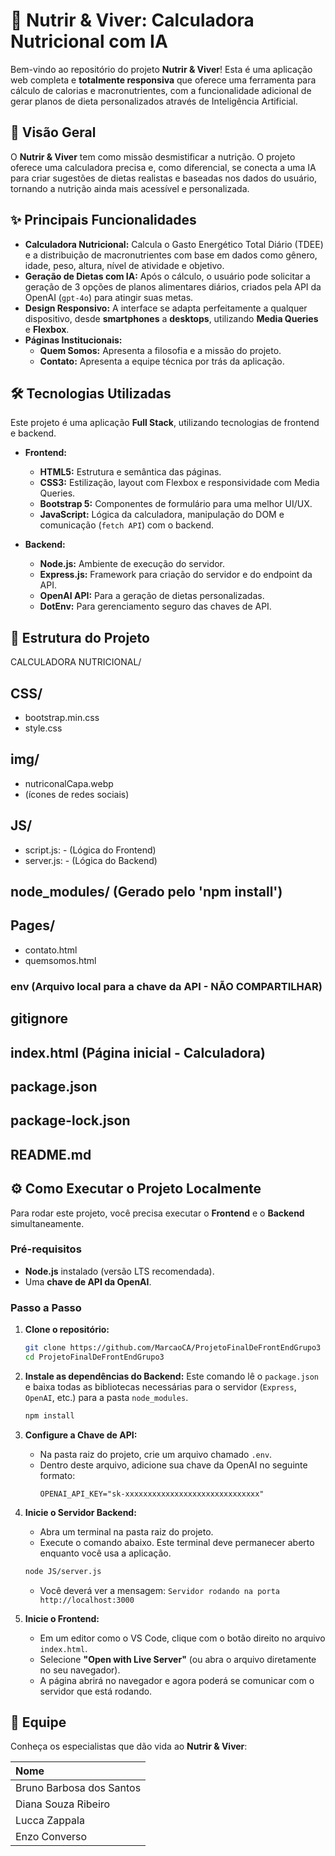 # 🥗 Nutrir & Viver: Calculadora Nutricional com IA

Bem-vindo ao repositório do projeto **Nutrir & Viver**! Esta é uma aplicação web completa e **totalmente responsiva** que oferece uma ferramenta para cálculo de calorias e macronutrientes, com a funcionalidade adicional de gerar planos de dieta personalizados através de Inteligência Artificial.

## 🌟 Visão Geral

O **Nutrir & Viver** tem como missão desmistificar a nutrição. O projeto oferece uma calculadora precisa e, como diferencial, se conecta a uma IA para criar sugestões de dietas realistas e baseadas nos dados do usuário, tornando a nutrição ainda mais acessível e personalizada.

## ✨ Principais Funcionalidades

* **Calculadora Nutricional:** Calcula o Gasto Energético Total Diário (TDEE) e a distribuição de macronutrientes com base em dados como gênero, idade, peso, altura, nível de atividade e objetivo.
* **Geração de Dietas com IA:** Após o cálculo, o usuário pode solicitar a geração de 3 opções de planos alimentares diários, criados pela API da OpenAI (`gpt-4o`) para atingir suas metas.
* **Design Responsivo:** A interface se adapta perfeitamente a qualquer dispositivo, desde **smartphones** a **desktops**, utilizando **Media Queries** e **Flexbox**.
* **Páginas Institucionais:**
    * **Quem Somos:** Apresenta a filosofia e a missão do projeto.
    * **Contato:** Apresenta a equipe técnica por trás da aplicação.

## 🛠️ Tecnologias Utilizadas

Este projeto é uma aplicação **Full Stack**, utilizando tecnologias de frontend e backend.

* **Frontend:**
    * **HTML5:** Estrutura e semântica das páginas.
    * **CSS3:** Estilização, layout com Flexbox e responsividade com Media Queries.
    * **Bootstrap 5:** Componentes de formulário para uma melhor UI/UX.
    * **JavaScript:** Lógica da calculadora, manipulação do DOM e comunicação (`fetch API`) com o backend.

* **Backend:**
    * **Node.js:** Ambiente de execução do servidor.
    * **Express.js:** Framework para criação do servidor e do endpoint da API.
    * **OpenAI API:** Para a geração de dietas personalizadas.
    * **DotEnv:** Para gerenciamento seguro das chaves de API.

## 📁 Estrutura do Projeto

CALCULADORA NUTRICIONAL/
## CSS/
   - bootstrap.min.css
   - style.css
## img/
   - nutriconalCapa.webp
   - (ícones de redes sociais)
## JS/
   - script.js: - (Lógica do Frontend)
   - server.js: - (Lógica do Backend)
## node_modules/   (Gerado pelo 'npm install')
## Pages/
   - contato.html
   - quemsomos.html
### env   (Arquivo local para a chave da API - NÃO COMPARTILHAR)
## gitignore
## index.html    (Página inicial - Calculadora)
## package.json
## package-lock.json
## README.md


## ⚙️ Como Executar o Projeto Localmente

Para rodar este projeto, você precisa executar o **Frontend** e o **Backend** simultaneamente.

### Pré-requisitos
* **Node.js** instalado (versão LTS recomendada).
* Uma **chave de API da OpenAI**.

### Passo a Passo

1.  **Clone o repositório:**
    ```bash
    git clone https://github.com/MarcaoCA/ProjetoFinalDeFrontEndGrupo3
    cd ProjetoFinalDeFrontEndGrupo3
    ```

2.  **Instale as dependências do Backend:**
    Este comando lê o `package.json` e baixa todas as bibliotecas necessárias para o servidor (`Express`, `OpenAI`, etc.) para a pasta `node_modules`.
    ```bash
    npm install
    ```

3.  **Configure a Chave de API:**
    * Na pasta raiz do projeto, crie um arquivo chamado `.env`.
    * Dentro deste arquivo, adicione sua chave da OpenAI no seguinte formato:
        ```
        OPENAI_API_KEY="sk-xxxxxxxxxxxxxxxxxxxxxxxxxxxxxx"
        ```

4.  **Inicie o Servidor Backend:**
    * Abra um terminal na pasta raiz do projeto.
    * Execute o comando abaixo. Este terminal deve permanecer aberto enquanto você usa a aplicação.
    ```bash
    node JS/server.js
    ```
    * Você deverá ver a mensagem: `Servidor rodando na porta http://localhost:3000`

5.  **Inicie o Frontend:**
    * Em um editor como o VS Code, clique com o botão direito no arquivo `index.html`.
    * Selecione **"Open with Live Server"** (ou abra o arquivo diretamente no seu navegador).
    * A página abrirá no navegador e agora poderá se comunicar com o servidor que está rodando.

## 👤 Equipe

Conheça os especialistas que dão vida ao **Nutrir & Viver**:

| Nome              |
| :---------------- |
| Bruno Barbosa  dos Santos   |
| Diana Souza Ribeiro |
| Lucca Zappala     |
| Enzo Converso     |








